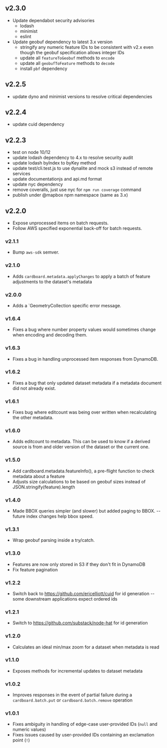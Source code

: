 ## v2.3.0
- Update dependabot security advisories
  - lodash
  - minimist
  - eslint
- Update geobuf dependency to latest 3.x version
  - stringify any numeric feature IDs to be consistent with v2.x even though the geobuf specification allows integer IDs
  - update all `featureToGeobuf` methods to `encode`
  - update all `geobufToFeature` methods to `decode`
  - install `pbf` dependency

## v2.2.5
- update dyno and minimist versions to resolve critical dependencies 

## v2.2.4
- update cuid dependency

## v2.2.3

- test on node 10/12
- update lodash dependency to 4.x to resolve security audit
- update lodash byIndex to byKey method
- update test/cli.test.js to use dynalite and mock s3 instead of remote services
- update documentationjs and api.md format
- update nyc dependency
- remove coveralls, just use nyc for `npm run coverage` command
- publish under @mapbox npm namespace (same as 3.x)

## v2.2.0

- Expose unprocessed items on batch requests.
- Follow AWS specified exponential back-off for batch requests.

### v2.1.1

- Bump `aws-sdk` semver.

### v2.1.0

- Adds `cardboard.metadata.applyChanges` to apply a batch of feature adjustments to the dataset's metadata

### v2.0.0

- Adds a `GeometryCollection specific error message.

### v1.6.4

- Fixes a bug where number property values would sometimes change when encoding and decoding them.

### v1.6.3

- Fixes a bug in handling unprocessed item responses from DynamoDB.

### v1.6.2

- Fixes a bug that only updated dataset metadata if a metadata document did not already exist.

### v1.6.1

- Fixes bug where editcount was being over written when recalculating the other metadata.

### v1.6.0

- Adds editcount to metadata. This can be used to know if a derived source is from and older version of the dataset or the current one.

### v1.5.0

- Add cardboard.metadata.featureInfo(), a pre-flight function to check metadata about a feature
- Adjusts size calculations to be based on geobuf sizes instead of JSON.stringify(feature).length

### v1.4.0

- Made BBOX queries simpler (and slower) but added paging to BBOX. -- future index changes help bbox speed.

### v1.3.1

- Wrap geobuf parsing inside a try/catch.

### v1.3.0

- Features are now only stored in S3 if they don't fit in DynamoDB
- Fix feature pagination

### v1.2.2

- Switch back to https://github.com/ericelliott/cuid for id generation -- some downstream applications expect ordered ids

### v1.2.1

- Switch to https://github.com/substack/node-hat for id generation

### v1.2.0

- Calculates an ideal min/max zoom for a dataset when metadata is read

### v1.1.0

- Exposes methods for incremental updates to dataset metadata

### v1.0.2

- Improves responses in the event of partial failure during a `cardboard.batch.put` or `cardboard.batch.remove` operation

### v1.0.1

- Fixes ambiguity in handling of edge-case user-provided IDs (`null` and numeric values)
- Fixes issues caused by user-provided IDs containing an exclamation point (`!`)
